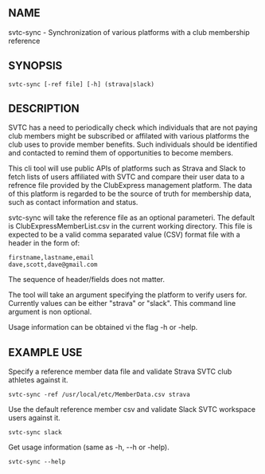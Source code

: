 ## NAME

svtc-sync - Synchronization of various platforms with a club membership reference

## SYNOPSIS

    svtc-sync [-ref file] [-h] (strava|slack)

## DESCRIPTION

SVTC has a need to periodically check which individuals that are not paying club members might be subscribed or affilated with various platforms the club uses to provide member benefits. 
Such individuals should be identified and contacted to remind them of opportunities to become members. 

This cli tool will use public APIs of platforms such as Strava and Slack to fetch lists of users affiliated with SVTC and compare their user data to a refrence file provided by the ClubExpress management platform. The data of this platform is regarded to be the source of truth for membership data, such as contact information and status.

svtc-sync will take the reference file as an optional parameteri. The default is ClubExpressMemberList.csv in the current working directory. This file is expected to be a valid comma separated value (CSV) format file with a header in the form of:

    firstname,lastname,email
    dave,scott,dave@gmail.com

The sequence of header/fields does not matter.

The tool will take an argument specifying the platform to verify users for. Currently values can be either "strava" or "slack". This command line argument is non optional.

Usage information can be obtained vi the flag -h or -help.

## EXAMPLE USE

Specify a reference member data file and validate Strava SVTC club athletes against it.

    svtc-sync -ref /usr/local/etc/MemberData.csv strava

Use the default reference member csv and validate Slack SVTC workspace users against it.

    svtc-sync slack

Get usage information (same as -h, --h or -help).

    svtc-sync --help



